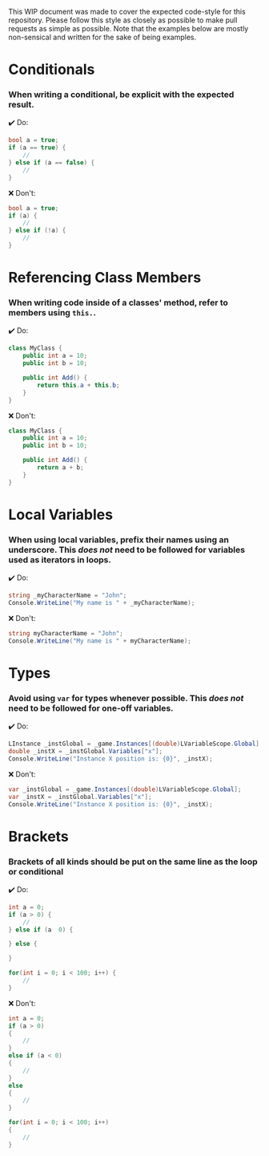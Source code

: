 This WIP document was made to cover the expected code-style for this repository. Please follow this style as closely as possible to make pull requests as simple as possible. Note that the examples below are mostly non-sensical and written for the sake of being examples.

# Conditionals
### When writing a conditional, be explicit with the expected result.

✔️ Do:
```csharp
bool a = true;
if (a == true) {
    //
} else if (a == false) {
    //
}
```

❌ Don't:
```csharp
bool a = true;
if (a) {
    //
} else if (!a) {
    //
}
```

# Referencing Class Members
### When writing code inside of a classes' method, refer to members using `this.`.

✔️ Do:
```csharp
class MyClass {
    public int a = 10;
    public int b = 10;

    public int Add() {
        return this.a + this.b;
    }
}
```

❌ Don't:
```csharp
class MyClass {
    public int a = 10;
    public int b = 10;

    public int Add() {
        return a + b;
    }
}
```

# Local Variables
### When using local variables, prefix their names using an underscore. This *does not* need to be followed for variables used as iterators in loops.

✔️ Do:
```csharp
string _myCharacterName = "John";
Console.WriteLine("My name is " + _myCharacterName);
```

❌ Don't:
```csharp
string myCharacterName = "John";
Console.WriteLine("My name is " + myCharacterName);
```

# Types
### Avoid using `var` for types whenever possible. This *does not* need to be followed for one-off variables.

✔️ Do:
```csharp
LInstance _instGlobal = _game.Instances[(double)LVariableScope.Global];
double _instX = _instGlobal.Variables["x"];
Console.WriteLine("Instance X position is: {0}", _instX);
```

❌ Don't:
```csharp
var _instGlobal = _game.Instances[(double)LVariableScope.Global];
var _instX = _instGlobal.Variables["x"];
Console.WriteLine("Instance X position is: {0}", _instX);
```

# Brackets
### Brackets of all kinds should be put on the same line as the loop or conditional

✔️ Do:
```csharp
int a = 0;
if (a > 0) {
    //
} else if (a  0) {

} else {

}

for(int i = 0; i < 100; i++) {
    //
}
```

❌ Don't:
```csharp
int a = 0;
if (a > 0)
{
    //
}
else if (a < 0)
{
    //
}
else 
{
    //
}

for(int i = 0; i < 100; i++)
{
    //
}
```